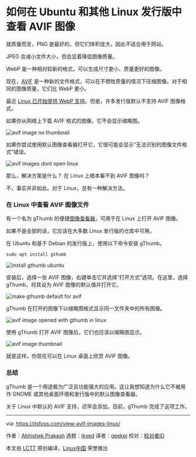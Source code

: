 [#]: subject: "How to View AVIF Images in Ubuntu and Other Linux Distributions"
[#]: via: "https://itsfoss.com/view-avif-images-linux/"
[#]: author: "Abhishek Prakash https://itsfoss.com/"
[#]: collector: "lkxed"
[#]: translator: "geekpi"
[#]: reviewer: " "
[#]: publisher: " "
[#]: url: " "

如何在 Ubuntu 和其他 Linux 发行版中查看 AVIF 图像
======

就质量而言，PNG 是最好的，但它们体积庞大，因此不适合用于网站。

JPEG 会减小文件大小，但会显着降低图像质量。

WebP 是一种相对较新的格式，可以生成尺寸更小、质量更好的图像。

现在，[AVIF][1] 是一种新的文件格式，可以在不牺牲质量的情况下压缩图像。对于相同的图像质量，它们比 WebP 更小。

最近 [Linux 已开始提供 WebP 支持][2]。但是，许多发行版默认不支持 AVIF 图像格式。

如果你从网络上下载 AVIF 格式的图像，它不会显示缩略图。

![avif image no thumbnail][3]

如果你尝试使用默认图像查看器打开它，它很可能会显示“无法识别的图像文件格式”错误。

![avif images dont open linux][4]

那么，解决方案是什么？ 在 Linux 上根本看不到 AVIF 图像吗？

不，事实并非如此。对于 Linux，总有一种解决方法。

### 在 Linux 中查看 AVIF 图像文件

有一个名为 gThumb 的便捷[图像查看器][5]，可用于在 Linux 上打开 AVIF 图像。

如果不是全部的话，它应该在大多数 Linux 发行版的仓库中可用。

在 Ubuntu 和基于 Debian 的发行版上，使用以下命令安装 gThumb。

```
sudo apt install gthumb
```

![install gthumb ubuntu][6]

安装后，选择一张 AVIF 图像，右键单击它并选择“打开方式”选项。在这里，选择 gThumb，将其设为 AVIF 图像的默认值并打开它。

![make gthumb default for avif][7]

gThumb 在打开的图像下以缩略图格式显示同一文件夹中的所有图像。

![avif image opened with gthumb in linux][8]

使用 gThumb 打开 AVIF 图像后，它们也应该以缩略图显示。

![avif image thumbnail][9]

就是这样。你现在可以在 Linux 桌面上欣赏 AVIF 图像。

### 总结

gThumb 是一个用途极为广泛且功能强大的应用。这让我想知道为什么它不被用作 GNOME 或其他桌面环境和发行版中的默认图像查看器。

关于 Linux 中默认的 AVIF 支持，迟早会添加。目前，gThumb 完成了这项工作。

--------------------------------------------------------------------------------

via: https://itsfoss.com/view-avif-images-linux/

作者：[Abhishek Prakash][a]
选题：[lkxed][b]
译者：[geekpi](https://github.com/geekpi)
校对：[校对者ID](https://github.com/校对者ID)

本文由 [LCTT](https://github.com/LCTT/TranslateProject) 原创编译，[Linux中国](https://linux.cn/) 荣誉推出

[a]: https://itsfoss.com/
[b]: https://github.com/lkxed
[1]: https://aomediacodec.github.io/av1-avif/
[2]: https://itsfoss.com/webp-ubuntu-linux/
[3]: https://itsfoss.com/wp-content/uploads/2022/10/avif-image-no-thumbnail.png
[4]: https://itsfoss.com/wp-content/uploads/2022/10/avif-images-dont-open-linux.png
[5]: https://itsfoss.com/image-viewers-linux/
[6]: https://itsfoss.com/wp-content/uploads/2022/10/install-gthumb-ubuntu.png
[7]: https://itsfoss.com/wp-content/uploads/2022/10/make-gthumb-default-for-avif.png
[8]: https://itsfoss.com/wp-content/uploads/2022/10/avif-image-opened-with-gthumb-in-linux.webp
[9]: https://itsfoss.com/wp-content/uploads/2022/10/avif-image-thumbnail.png

